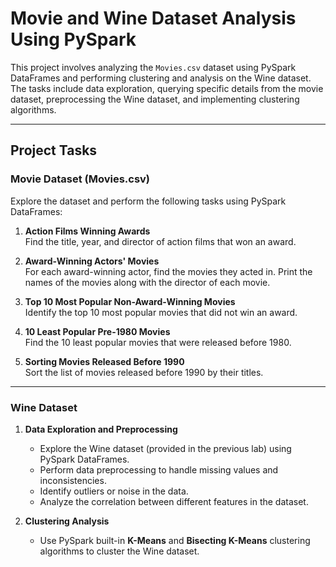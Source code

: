 # Movie and Wine Dataset Analysis Using PySpark

This project involves analyzing the `Movies.csv` dataset using PySpark DataFrames and performing clustering and analysis on the Wine dataset. The tasks include data exploration, querying specific details from the movie dataset, preprocessing the Wine dataset, and implementing clustering algorithms.

---

## Project Tasks

### **Movie Dataset (Movies.csv)**  
Explore the dataset and perform the following tasks using PySpark DataFrames:

1. **Action Films Winning Awards**  
   Find the title, year, and director of action films that won an award.

2. **Award-Winning Actors' Movies**  
   For each award-winning actor, find the movies they acted in. Print the names of the movies along with the director of each movie.

3. **Top 10 Most Popular Non-Award-Winning Movies**  
   Identify the top 10 most popular movies that did not win an award.

4. **10 Least Popular Pre-1980 Movies**  
   Find the 10 least popular movies that were released before 1980.

5. **Sorting Movies Released Before 1990**  
   Sort the list of movies released before 1990 by their titles.

---

### **Wine Dataset**
1. **Data Exploration and Preprocessing**  
   - Explore the Wine dataset (provided in the previous lab) using PySpark DataFrames.
   - Perform data preprocessing to handle missing values and inconsistencies.
   - Identify outliers or noise in the data.
   - Analyze the correlation between different features in the dataset.

2. **Clustering Analysis**  
   - Use PySpark built-in **K-Means** and **Bisecting K-Means** clustering algorithms to cluster the Wine dataset.
